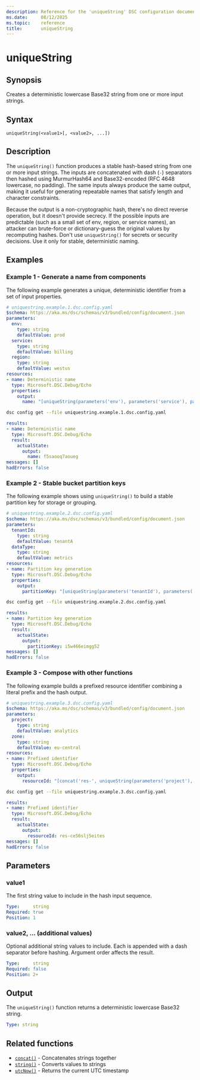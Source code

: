 ```yaml
---
description: Reference for the 'uniqueString' DSC configuration document function
ms.date:     08/12/2025
ms.topic:    reference
title:       uniqueString
---
```


# uniqueString

## Synopsis

Creates a deterministic lowercase Base32 string from one or more input strings.

## Syntax

```Syntax
uniqueString(<value1>[, <value2>, ...])
```

## Description

The `uniqueString()` function produces a stable hash-based string from one or
more input strings. The inputs are concatenated with dash (`-`) separators then
hashed using MurmurHash64 and Base32-encoded (RFC 4648 lowercase, no padding).
The same inputs always produce the same output, making it useful for generating
repeatable names that satisfy length and character constraints.

Because the output is a non-cryptographic hash, there's no direct reverse
operation, but it doesn't provide secrecy. If the possible inputs are
predictable (such as a small set of env, region, or service names), an attacker
can brute-force or dictionary-guess the original values by recomputing hashes.
Don't use `uniqueString()` for secrets or security decisions. Use it only for
stable, deterministic naming.

## Examples

### Example 1 - Generate a name from components

The following example generates a unique, deterministic identifier from a set
of input properties.

```yaml
# uniquestring.example.1.dsc.config.yaml
$schema: https://aka.ms/dsc/schemas/v3/bundled/config/document.json
parameters:
  env:
    type: string
    defaultValue: prod
  service:
    type: string
    defaultValue: billing
  region:
    type: string
    defaultValue: westus
resources:
- name: Deterministic name
  type: Microsoft.DSC.Debug/Echo
  properties:
    output:
      name: "[uniqueString(parameters('env'), parameters('service'), parameters('region'))]"
```

```bash
dsc config get --file uniquestring.example.1.dsc.config.yaml
```

```yaml
results:
- name: Deterministic name
  type: Microsoft.DSC.Debug/Echo
  result:
    actualState:
      output:
        name: f5saooq7aoueg
messages: []
hadErrors: false
```

### Example 2 - Stable bucket partition keys

The following example shows using `uniqueString()` to build a stable partition
key for storage or grouping.

```yaml
# uniquestring.example.2.dsc.config.yaml
$schema: https://aka.ms/dsc/schemas/v3/bundled/config/document.json
parameters:
  tenantId:
    type: string
    defaultValue: tenantA
  dataType:
    type: string
    defaultValue: metrics
resources:
- name: Partition key generation
  type: Microsoft.DSC.Debug/Echo
  properties:
    output:
      partitionKey: "[uniqueString(parameters('tenantId'), parameters('dataType'))]"
```

```bash
dsc config get --file uniquestring.example.2.dsc.config.yaml
```

```yaml
results:
- name: Partition key generation
  type: Microsoft.DSC.Debug/Echo
  result:
    actualState:
      output:
        partitionKey: i5w466eimgg52
messages: []
hadErrors: false
```

### Example 3 - Compose with other functions

The following example builds a prefixed resource identifier combining a literal
prefix and the hash output.

```yaml
# uniquestring.example.3.dsc.config.yaml
$schema: https://aka.ms/dsc/schemas/v3/bundled/config/document.json
parameters:
  project:
    type: string
    defaultValue: analytics
  zone:
    type: string
    defaultValue: eu-central
resources:
- name: Prefixed identifier
  type: Microsoft.DSC.Debug/Echo
  properties:
    output:
      resourceId: "[concat('res-', uniqueString(parameters('project'), parameters('zone')))]"
```

```bash
dsc config get --file uniquestring.example.3.dsc.config.yaml
```

```yaml
results:
- name: Prefixed identifier
  type: Microsoft.DSC.Debug/Echo
  result:
    actualState:
      output:
        resourceId: res-ce56slj5eites
messages: []
hadErrors: false
```

## Parameters

### value1

The first string value to include in the hash input sequence.

```yaml
Type:     string
Required: true
Position: 1
```

### value2, ... (additional values)

Optional additional string values to include. Each is appended with a dash
separator before hashing. Argument order affects the result.

```yaml
Type:     string
Required: false
Position: 2+
```

## Output

The `uniqueString()` function returns a deterministic lowercase Base32 string.

```yaml
Type: string
```

## Related functions

- [`concat()`][00] - Concatenates strings together
- [`string()`][01] - Converts values to strings
- [`utcNow()`][02] - Returns the current UTC timestamp

<!-- Link reference definitions -->
[00]: ./concat.md
[01]: ./string.md
[02]: ./utcNow.md
